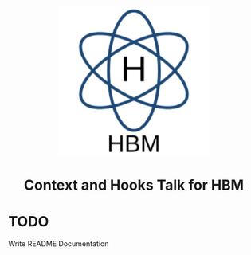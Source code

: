<p align="center">
  <a href="https://www.gatsbyjs.org">
    <img alt="HBM" src="./src/images/hbmlogo.svg" width="300" />
  </a>
</p>
<h1 align="center">
  Context and Hooks Talk for HBM
</h1>

# TODO

Write README Documentation
